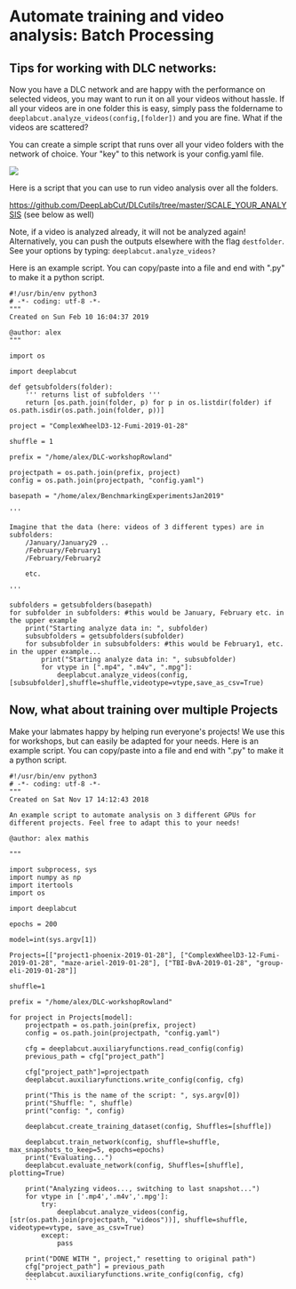 
# Automate training and video analysis: Batch Processing

## Tips for working with DLC networks:

Now you have a DLC network and are happy with the performance on selected videos, you may want to run it on all your
videos without hassle. If all your videos are in one folder this is easy, simply pass the foldername to
`deeplabcut.analyze_videos(config,[folder])` and you are fine. What if the videos are scattered?

You can create a simple script that runs over all your video folders with the network of choice. Your "key" to this
network is your config.yaml file.

![](https://static1.squarespace.com/static/57f6d51c9f74566f55ecf271/t/5ccc5abe0d9297405a428522/1556896461304/howtouseDLC-01.png?format=1000w)

Here is a script that you can use to run video analysis over all the folders.

https://github.com/DeepLabCut/DLCutils/tree/master/SCALE_YOUR_ANALYSIS (see below as well)

Note, if a video is analyzed already, it will not be analyzed again! Alternatively, you can push the outputs elsewhere with the flag `destfolder`. See your options by typing: `deeplabcut.analyze_videos?`

Here is an example script. You can copy/paste into a file and end with ".py" to make it a python script.

```
#!/usr/bin/env python3
# -*- coding: utf-8 -*-
"""
Created on Sun Feb 10 16:04:37 2019

@author: alex
"""

import os

import deeplabcut

def getsubfolders(folder):
    ''' returns list of subfolders '''
    return [os.path.join(folder, p) for p in os.listdir(folder) if os.path.isdir(os.path.join(folder, p))]

project = "ComplexWheelD3-12-Fumi-2019-01-28"

shuffle = 1

prefix = "/home/alex/DLC-workshopRowland"

projectpath = os.path.join(prefix, project)
config = os.path.join(projectpath, "config.yaml")

basepath = "/home/alex/BenchmarkingExperimentsJan2019"

'''

Imagine that the data (here: videos of 3 different types) are in subfolders:
    /January/January29 ..
    /February/February1
    /February/February2

    etc.

'''

subfolders = getsubfolders(basepath)
for subfolder in subfolders: #this would be January, February etc. in the upper example
    print("Starting analyze data in: ", subfolder)
    subsubfolders = getsubfolders(subfolder)
    for subsubfolder in subsubfolders: #this would be February1, etc. in the upper example...
        print("Starting analyze data in: ", subsubfolder)
        for vtype in [".mp4", ".m4v", ".mpg"]:
            deeplabcut.analyze_videos(config,[subsubfolder],shuffle=shuffle,videotype=vtype,save_as_csv=True)

```

## Now, what about training over multiple Projects

Make your labmates happy by helping run everyone's projects! We use this for workshops, but can easily be adapted for your needs. Here is an example script. You can copy/paste into a file and end with ".py" to make it a python script.
```
#!/usr/bin/env python3
# -*- coding: utf-8 -*-
"""
Created on Sat Nov 17 14:12:43 2018

An example script to automate analysis on 3 different GPUs for different projects. Feel free to adapt this to your needs!

@author: alex mathis

"""

import subprocess, sys
import numpy as np
import itertools
import os

import deeplabcut

epochs = 200

model=int(sys.argv[1])

Projects=[["project1-phoenix-2019-01-28"], ["ComplexWheelD3-12-Fumi-2019-01-28", "maze-ariel-2019-01-28"], ["TBI-BvA-2019-01-28", "group-eli-2019-01-28"]]

shuffle=1

prefix = "/home/alex/DLC-workshopRowland"

for project in Projects[model]:
    projectpath = os.path.join(prefix, project)
    config = os.path.join(projectpath, "config.yaml")

    cfg = deeplabcut.auxiliaryfunctions.read_config(config)
    previous_path = cfg["project_path"]

    cfg["project_path"]=projectpath
    deeplabcut.auxiliaryfunctions.write_config(config, cfg)

    print("This is the name of the script: ", sys.argv[0])
    print("Shuffle: ", shuffle)
    print("config: ", config)

    deeplabcut.create_training_dataset(config, Shuffles=[shuffle])

    deeplabcut.train_network(config, shuffle=shuffle, max_snapshots_to_keep=5, epochs=epochs)
    print("Evaluating...")
    deeplabcut.evaluate_network(config, Shuffles=[shuffle], plotting=True)

    print("Analyzing videos..., switching to last snapshot...")
    for vtype in ['.mp4','.m4v','.mpg']:
        try:
            deeplabcut.analyze_videos(config, [str(os.path.join(projectpath, "videos"))], shuffle=shuffle, videotype=vtype, save_as_csv=True)
        except:
            pass

    print("DONE WITH ", project," resetting to original path")
    cfg["project_path"] = previous_path
    deeplabcut.auxiliaryfunctions.write_config(config, cfg)
    ```
